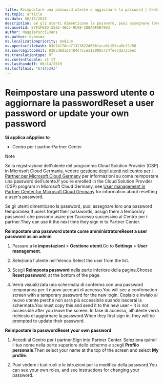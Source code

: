 ```yaml
---
title: Reimpostare una password utente o aggiornare la password | Centro per i partner
ms.topic: article
ms.date: 06/15/2019
description: Se gli utenti dimenticano la password, puoi assegnare loro una nuova password temporanea, che possono usare per l'accesso successivo al Centro per i partner.
ms.assetid: E7F1F68D-25E5-46C5-9C98-1D0A9FAB7993
author: MaggiePucciEvans
ms.author: evansma
ms.localizationpriority: medium
ms.openlocfilehash: 83d7417dcd71323822d066faca6c193ca5ef2e58
ms.sourcegitcommit: 8305d8d1da404d75ce3120085724fe67da733eec
ms.translationtype: MT
ms.contentlocale: it-IT
ms.lasthandoff: 06/14/2019
ms.locfileid: "67145343"
---
```

# <a name="reset-a-user-password-or-update-your-own-password"></a><span data-ttu-id="d41a2-104">Reimpostare una password utente o aggiornare la password</span><span class="sxs-lookup"><span data-stu-id="d41a2-104">Reset a user password or update your own password</span></span>

<span data-ttu-id="d41a2-105">**Si applica a**</span><span class="sxs-lookup"><span data-stu-id="d41a2-105">**Applies to**</span></span>

-  <span data-ttu-id="d41a2-106">Centro per i partner</span><span class="sxs-lookup"><span data-stu-id="d41a2-106">Partner Center</span></span>
   
> [!NOTE]  
>  <span data-ttu-id="d41a2-107">Se la registrazione dell'utente del programma Cloud Solution Provider (CSP) in Microsoft Cloud Germania, vedere [gestione degli utenti nel centro per i Partner per Microsoft Cloud Germany](user-management-in-partner-center-for-microsoft-cloud-germany.md) per informazioni su come reimpostare una password dell'utente.</span><span class="sxs-lookup"><span data-stu-id="d41a2-107">If you're enrolled in the Cloud Solution Provider (CSP) program in Microsoft Cloud Germany, see [User management in Partner Center for Microsoft Cloud Germany](user-management-in-partner-center-for-microsoft-cloud-germany.md) for information about resetting a user's password.</span></span>

<span data-ttu-id="d41a2-108">Se gli utenti dimenticano la password, puoi assegnare loro una password temporanea,</span><span class="sxs-lookup"><span data-stu-id="d41a2-108">If users forget their passwords, assign them a temporary password.</span></span> <span data-ttu-id="d41a2-109">che possono usare per l'accesso successivo al Centro per i partner.</span><span class="sxs-lookup"><span data-stu-id="d41a2-109">They can use it the next time they sign in to Partner Center.</span></span>

<span data-ttu-id="d41a2-110">**Reimpostare una password utente come amministratore**</span><span class="sxs-lookup"><span data-stu-id="d41a2-110">**Reset a user password as an admin**</span></span>

1.  <span data-ttu-id="d41a2-111">Passare a **le impostazioni** &gt; **Gestione utenti**.</span><span class="sxs-lookup"><span data-stu-id="d41a2-111">Go to **Settings** &gt; **User management**.</span></span>
2.  <span data-ttu-id="d41a2-112">Seleziona l'utente nell'elenco.</span><span class="sxs-lookup"><span data-stu-id="d41a2-112">Select the user from the list.</span></span>

3.  <span data-ttu-id="d41a2-113">Scegli **Reimposta password** nella parte inferiore della pagina.</span><span class="sxs-lookup"><span data-stu-id="d41a2-113">Choose **Reset password**, at the bottom of the page.</span></span>

4.  <span data-ttu-id="d41a2-114">Verrà visualizzata una schermata di conferma con una password temporanea per il nuovo account di accesso.</span><span class="sxs-lookup"><span data-stu-id="d41a2-114">You will see a confirmation screen with a temporary password for the new login.</span></span> <span data-ttu-id="d41a2-115">Copialo e invialo al nuovo utente perché non sarà più accessibile quando lascerai la schermata.</span><span class="sxs-lookup"><span data-stu-id="d41a2-115">You must copy this and send it to the new user – it is not accessible after you leave the screen.</span></span> <span data-ttu-id="d41a2-116">In fase di accesso, all'utente verrà richiesto di aggiornare la password.</span><span class="sxs-lookup"><span data-stu-id="d41a2-116">When they first sign in, they will be prompted to update their password.</span></span>

<span data-ttu-id="d41a2-117">**Reimpostare la password**</span><span class="sxs-lookup"><span data-stu-id="d41a2-117">**Reset your own password**</span></span>

1.  <span data-ttu-id="d41a2-118">Accedi al Centro per i partner.</span><span class="sxs-lookup"><span data-stu-id="d41a2-118">Sign into Partner Center.</span></span> <span data-ttu-id="d41a2-119">Seleziona quindi il tuo nome nella parte superiore dello schermo e scegli **Profilo personale**.</span><span class="sxs-lookup"><span data-stu-id="d41a2-119">Then select your name at the top of the screen and select **My profile**.</span></span>

2.  <span data-ttu-id="d41a2-120">Puoi vedere i tuoi ruoli e le istruzioni per la modifica della password.</span><span class="sxs-lookup"><span data-stu-id="d41a2-120">You can see your own roles, and see instructions for changing your password.</span></span>

 

 



